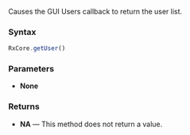 Causes the GUI Users callback to return the user list.

### Syntax

```typescript
RxCore.getUser()
```

### Parameters

- **None**

### Returns

- **NA** — This method does not return a value.